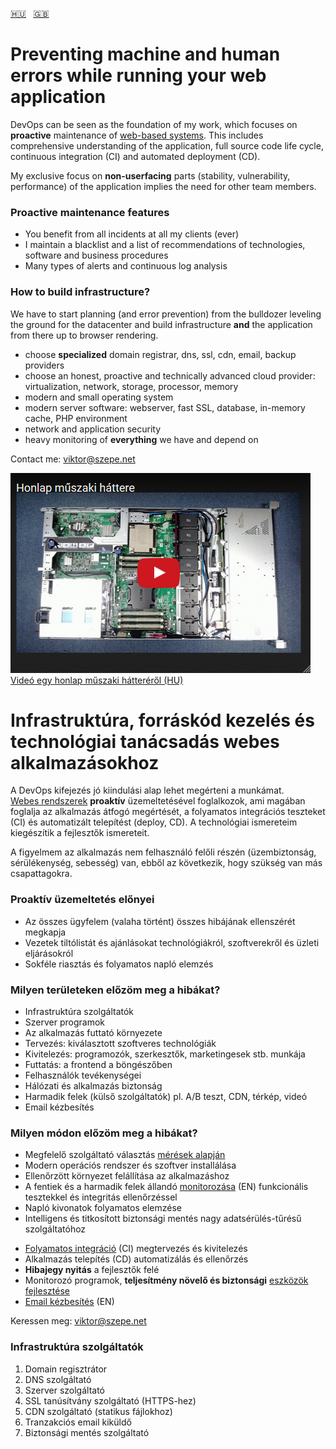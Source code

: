 [:hungary:](#hu)&nbsp;&nbsp;&nbsp;[:uk:](#en)

# <a name="en"></a>Preventing machine and human errors while running your web application

DevOps can be seen as the foundation of my work,
which focuses on **proactive** maintenance of
[web-based systems](https://github.com/szepeviktor/debian-server-tools/blob/master/webserver/PHP-development.md).
This&nbsp;includes comprehensive understanding of the application,
full source code life cycle, continuous integration (CI) and automated deployment (CD).

My exclusive focus on **non-userfacing** parts (stability, vulnerability, performance) of the application
implies the need for other team members.

### Proactive maintenance features

- You benefit from all incidents at all my clients (ever)
- I maintain a blacklist and a list of recommendations
  of technologies, software and business procedures
- Many types of alerts and continuous log analysis

### How to build infrastructure?

We have to start planning (and error prevention)
from the bulldozer leveling the ground for the datacenter
and build infrastructure **and** the application from there up to browser rendering.

- choose **specialized** domain registrar, dns, ssl, cdn, email, backup providers
- choose an honest, proactive and technically advanced cloud provider:
  virtualization, network, storage, processor, memory
- modern and small operating system
- modern server software: webserver, fast SSL, database, in-memory cache, PHP environment
- network and application security
- heavy monitoring of **everything** we have and depend on

Contact me: viktor@szepe.net



[![Honlap műszaki háttere](/Application-infrastructure.png)  
Videó egy honlap műszaki hátteréről (HU)](https://www.youtube.com/watch?v=dGi6O9naiN8)

# <a name="hu"></a>Infrastruktúra, forráskód kezelés és technológiai tanácsadás webes alkalmazásokhoz

A DevOps kifejezés jó kiindulási alap lehet megérteni a munkámat.  
[Webes rendszerek](https://github.com/szepeviktor/debian-server-tools/blob/master/webserver/PHP-development.md)
**proaktív** üzemeltetésével foglalkozok, ami magában foglalja az alkalmazás átfogó megértését,
a folyamatos integrációs teszteket (CI)
és automatizált telepítést (deploy, CD).
A&nbsp;technológiai ismereteim kiegészítik a fejlesztők ismereteit.

A figyelmem az alkalmazás nem felhasználó felőli részén (üzembiztonság, sérülékenység, sebesség)
van, ebből az következik, hogy szükség van más csapattagokra.

### Proaktív üzemeltetés előnyei

- Az összes ügyfelem (valaha történt) összes hibájának ellenszérét megkapja
- Vezetek tiltólistát és ajánlásokat
  technológiákról, szoftverekről és üzleti eljárásokról
- Sokféle riasztás és folyamatos napló elemzés

### Milyen területeken előzöm meg a hibákat?

- Infrastruktúra szolgáltatók
- Szerver programok
- Az alkalmazás futtató környezete
- Tervezés: kiválasztott szoftveres technológiák
- Kivitelezés: programozók, szerkesztők, marketingesek stb. munkája
- Futtatás: a frontend a böngészőben
- Felhasználók tevékenységei
- Hálózati és alkalmazás biztonság
- Harmadik felek (külső szolgáltatók) pl. A/B teszt, CDN, térkép, videó
- Email kézbesítés

### Milyen módon előzöm meg a hibákat?

- Megfelelő szolgáltató választás [mérések alapján](https://github.com/szepeviktor/wordpress-speedtest)
- Modern operációs rendszer és szoftver installálása
- Ellenőrzött környezet felállítása az alkalmazáshoz
- A fentiek és a harmadik felek állandó [monitorozása](/monitoring/README.md) (EN)
  funkcionális tesztekkel és integritás ellenőrzéssel
- Napló kivonatok folyamatos elemzése
- Intelligens és titkosított biztonsági mentés nagy adatsérülés-tűrésű szolgáltatóhoz

* [Folyamatos integráció](/webserver/Continuous-integration-Continuous-delivery.md) (CI) megtervezés és kivitelezés
* Alkalmazás telepítés (CD) automatizálás és ellenőrzés
* **Hibajegy nyitás** a fejlesztők felé
* Monitorozó programok, **teljesítmény növelő és biztonsági** [eszközök fejlesztése](https://github.com/szepeviktor/)
* [Email kézbesítés](https://github.com/szepeviktor/debian-server-tools/blob/master/mail/README.md) (EN)

Keressen meg: viktor@szepe.net

### Infrastruktúra szolgáltatók

1. Domain regisztrátor
1. DNS szolgáltató
1. Szerver szolgáltató
1. SSL tanúsítvány szolgáltató (HTTPS-hez)
1. CDN szolgáltató (statikus fájlokhoz)
1. Tranzakciós email kiküldő
1. Biztonsági mentés szolgáltató

